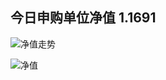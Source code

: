 ## 今日申购单位净值 1.1691

![净值走势](https://github.com/kanuha/BTC/blob/master/%E6%AF%8F%E6%97%A5%E5%87%80%E5%80%BC/pic/%E5%8D%95%E4%BD%8D%E5%87%80%E5%80%BC1106.png)

![净值](https://github.com/kanuha/BTC/blob/master/%E6%AF%8F%E6%97%A5%E5%87%80%E5%80%BC/pic/%E5%9F%BA%E9%87%9120191106.jpg)
